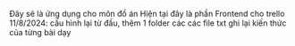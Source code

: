 Đây sẽ là ứng dụng cho môn đồ án
Hiện tại đây là phần Frontend cho trello
11/8/2024: cấu hình lại từ đầu, thêm 1 folder các các file txt ghi lại kiến thức của từng bài dạy
